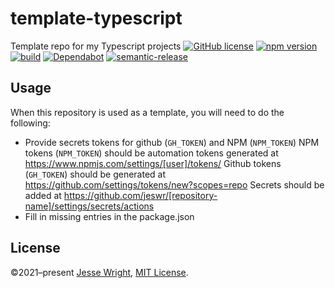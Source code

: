 # template-typescript
Template repo for my Typescript projects
[![GitHub license](https://img.shields.io/github/license/jeswr/useState.svg)](https://github.com/jeswr/useState/blob/master/LICENSE)
[![npm version](https://img.shields.io/npm/v/@jeswr/use-state.svg)](https://www.npmjs.com/package/@jeswr/use-state)
[![build](https://img.shields.io/github/actions/workflow/status/jeswr/useState/nodejs.yml?branch=main)](https://github.com/jeswr/useState/tree/main/)
[![Dependabot](https://badgen.net/badge/Dependabot/enabled/green?icon=dependabot)](https://dependabot.com/)
[![semantic-release](https://img.shields.io/badge/%20%20%F0%9F%93%A6%F0%9F%9A%80-semantic--release-e10079.svg)](https://github.com/semantic-release/semantic-release)

## Usage
When this repository is used as a template, you will need to do the following:
 - Provide secrets tokens for github (`GH_TOKEN`) and NPM (`NPM_TOKEN`)
   NPM tokens (`NPM_TOKEN`) should be automation tokens generated at https://www.npmjs.com/settings/[user]/tokens/
   Github tokens (`GH_TOKEN`) should be generated at https://github.com/settings/tokens/new?scopes=repo
   Secrets should be added at https://github.com/jeswr/[repository-name]/settings/secrets/actions
 - Fill in missing entries in the package.json

## License
©2021–present
[Jesse Wright](https://github.com/jeswr),
[MIT License](https://github.com/jeswr/useState/blob/master/LICENSE).
